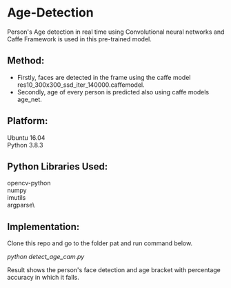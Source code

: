 # Age-Detection

Person's Age detection in real time using Convolutional neural networks and Caffe Framework is used in this pre-trained model.

## Method:

* Firstly, faces are detected in the frame using the caffe model res10_300x300_ssd_iter_140000.caffemodel.
* Secondly, age of every person is predicted also using caffe models age_net.
## Platform:
Ubuntu 16.04\
Python 3.8.3

## Python Libraries Used:
opencv-python\
numpy\
imutils \
argparse\

## Implementation:

Clone this repo and go to the folder pat and run command below.

*python detect_age_cam.py*

Result shows the person's face detection and age bracket with percentage accuracy in which it falls.

